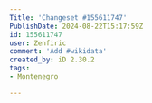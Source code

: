 ```yaml
---
Title: 'Changeset #155611747'
PublishDate: 2024-08-22T15:17:59Z
id: 155611747
user: Zenfiric
comment: 'Add #wikidata'
created_by: iD 2.30.2
tags:
- Montenegro

---
```

